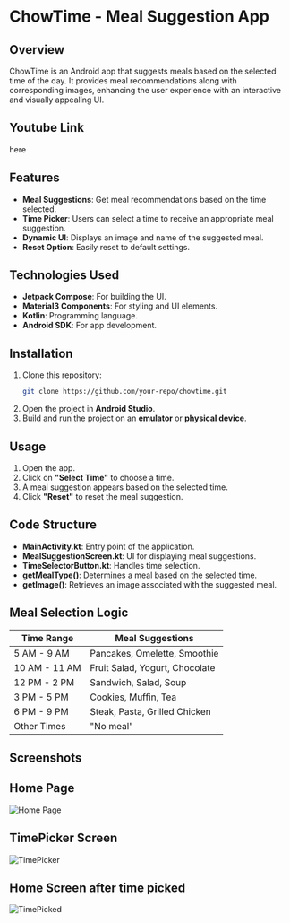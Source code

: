 # ChowTime - Meal Suggestion App

## Overview
ChowTime is an Android app that suggests meals based on the selected time of the day. It provides meal recommendations along with corresponding images, enhancing the user experience with an interactive and visually appealing UI.

## Youtube Link
here

## Features
- **Meal Suggestions**: Get meal recommendations based on the time selected.
- **Time Picker**: Users can select a time to receive an appropriate meal suggestion.
- **Dynamic UI**: Displays an image and name of the suggested meal.
- **Reset Option**: Easily reset to default settings.

## Technologies Used
- **Jetpack Compose**: For building the UI.
- **Material3 Components**: For styling and UI elements.
- **Kotlin**: Programming language.
- **Android SDK**: For app development.

## Installation
1. Clone this repository:
   ```sh
   git clone https://github.com/your-repo/chowtime.git
   ```
2. Open the project in **Android Studio**.
3. Build and run the project on an **emulator** or **physical device**.

## Usage
1. Open the app.
2. Click on **"Select Time"** to choose a time.
3. A meal suggestion appears based on the selected time.
4. Click **"Reset"** to reset the meal suggestion.

## Code Structure
- **MainActivity.kt**: Entry point of the application.
- **MealSuggestionScreen.kt**: UI for displaying meal suggestions.
- **TimeSelectorButton.kt**: Handles time selection.
- **getMealType()**: Determines a meal based on the selected time.
- **getImage()**: Retrieves an image associated with the suggested meal.

## Meal Selection Logic
| Time Range | Meal Suggestions |
|------------|-----------------|
| 5 AM - 9 AM | Pancakes, Omelette, Smoothie |
| 10 AM - 11 AM | Fruit Salad, Yogurt, Chocolate |
| 12 PM - 2 PM | Sandwich, Salad, Soup |
| 3 PM - 5 PM | Cookies, Muffin, Tea |
| 6 PM - 9 PM | Steak, Pasta, Grilled Chicken |
| Other Times | "No meal" |

## Screenshots

Home Page
---
![Home Page](https://github.com/user-attachments/assets/97c16727-cdaa-43d1-ac68-bc84f8213fc1)

TimePicker Screen
---
![TimePicker](https://github.com/user-attachments/assets/9a3df44e-eaba-42ea-b4fc-8b927009c0d8)

Home Screen after time picked
---
![TimePicked](https://github.com/user-attachments/assets/95cfdda1-e020-4add-8684-7c2598bd3bab)





